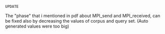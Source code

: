     UPDATE

The "phase" that i mentioned in pdf about MPI_send and MPI_received, can be fixed also by decreasing the values of corpus and query set. 
(Auto generated values were too big)

